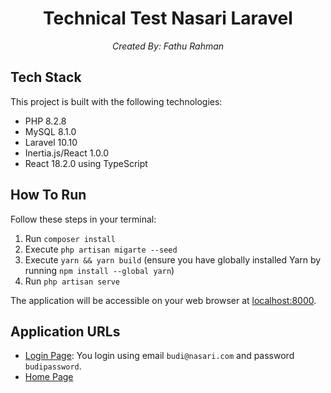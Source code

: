 <h1 align="center">Technical Test Nasari Laravel</h1>
<p align="center"><em>Created By: Fathu Rahman</em></p>

## Tech Stack

This project is built with the following technologies:

- PHP 8.2.8
- MySQL 8.1.0
- Laravel 10.10
- Inertia.js/React 1.0.0
- React 18.2.0 using TypeScript

## How To Run

Follow these steps in your terminal:

1. Run `composer install`
2. Execute `php artisan migarte --seed`
3. Execute `yarn && yarn build` (ensure you have globally installed Yarn by running `npm install --global yarn`)
4. Run `php artisan serve`

The application will be accessible on your web browser at [localhost:8000](http://localhost:8000).

## Application URLs

- [Login Page](http://localhost:8000/login): You login using email `budi@nasari.com` and password `budipassword`.
- [Home Page](http://localhost:8000/)
